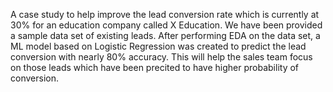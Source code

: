 A case study to help improve the lead conversion rate which is currently at 30% for an education company called X Education.
We have been provided a sample data set of existing leads.
After performing EDA on the data set, a ML model based on Logistic Regression was created to predict the lead conversion with nearly 80% accuracy.
This will help the sales team focus on those leads which have been precited to have higher probability of conversion.
